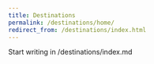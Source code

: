 ```yaml
---
title: Destinations
permalink: /destinations/home/
redirect_from: /destinations/index.html
---
```

Start writing in /destinations/index.md
